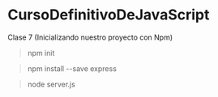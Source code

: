 # CursoDefinitivoDeJavaScript

Clase 7 (Inicializando nuestro proyecto con Npm)

> npm init

> npm install --save express

> node server.js